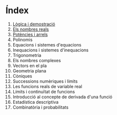 # Índex

1. [Lògica i demostració](log_dem.md)
2. [Els nombres reals](reals.md)
3. [Potències i arrels](pot_arrel.md)
4. Polinomis
5. Equacions i sistemes d'equacions
6. Inequacions i sistemes d'inequacions
7. Trigonometria
8. Els nombres complexes
9. Vectors en el pla
10. Geometria plana
11. Còniques
12. Successions numèriques i límits
13. Les funcions reals de variable real
14. Límits i continuïtat de funcions
15. Introducció al concepte de derivada d'una funció
16. Estadística descriptiva
18. Combinatòria i probabilitats
